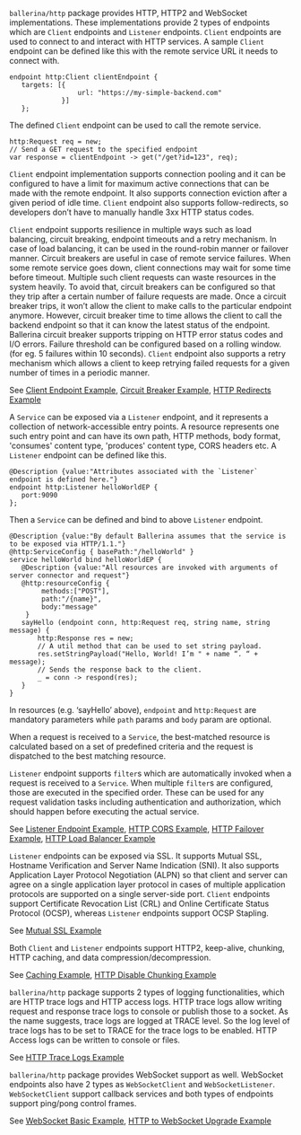 `ballerina/http` package provides HTTP, HTTP2 and WebSocket implementations. These implementations provide 2 types of endpoints which are `Client` endpoints and `Listener` endpoints. `Client` endpoints are used to connect to and interact with HTTP services. A sample `Client` endpoint can be defined like this with the remote service URL it needs to connect with.

``` ballerina
endpoint http:Client clientEndpoint {
   targets: [{
                 url: "https://my-simple-backend.com"
             }]
   };
```

The defined `Client` endpoint can be used to call the remote service.

``` ballerina
http:Request req = new;
// Send a GET request to the specified endpoint
var response = clientEndpoint -> get("/get?id=123", req);
```

`Client` endpoint implementation supports connection pooling and it can be configured to have a limit for maximum active connections that can be made with the remote endpoint. It also supports connection eviction after a given period of idle time. `Client` endpoint also supports follow-redirects, so developers don’t have to manually handle 3xx HTTP status codes. 

`Client` endpoint supports resilience in multiple ways such as load balancing, circuit breaking, endpoint timeouts and a retry mechanism. In case of load balancing, it can be used in the round-robin manner or failover manner. Circuit breakers are useful in case of remote service failures. When some remote service goes down, client connections may wait for some time before timeout. Multiple such client requests can waste resources in the system heavily. To avoid that, circuit breakers can be configured so that they trip after a certain number of failure requests are made. Once a circuit breaker trips, it won’t allow the client to make calls to the particular endpoint anymore. However, circuit breaker time to time allows the client to call the backend endpoint so that it can know the latest status of the endpoint. Ballerina circuit breaker supports tripping on HTTP error status codes and I/O errors. Failure threshold can be configured based on a rolling window. (for eg. 5 failures within 10 seconds). `Client` endpoint also supports a retry mechanism which allows a client to keep retrying failed requests for a given number of times in a periodic manner. 

See [Client Endpoint Example](https://ballerinalang.org/docs/by-example/http-client-connector), [Circuit Breaker Example](https://ballerinalang.org/docs/by-example/http-circuit-breaker), [HTTP Redirects Example](https://ballerinalang.org/docs/by-example/http-redirects)

A `Service` can be exposed via a `Listener` endpoint, and it represents a collection of network-accessible entry points. A resource represents one such entry point and can have its own path, HTTP methods, body format, 'consumes' content type, 'produces' content type, CORS headers etc. A `Listener` endpoint can be defined like this.

```ballerina
@Description {value:"Attributes associated with the `Listener` endpoint is defined here."}
endpoint http:Listener helloWorldEP {
   port:9090
};
```

Then a `Service` can be defined and bind to above `Listener` endpoint.

```ballerina
@Description {value:"By default Ballerina assumes that the service is to be exposed via HTTP/1.1."}
@http:ServiceConfig { basePath:"/helloWorld" }
service helloWorld bind helloWorldEP {
   @Description {value:"All resources are invoked with arguments of server connector and request"}
   @http:resourceConfig {
        methods:["POST"],
        path:"/{name}",
        body:"message"
    }
   sayHello (endpoint conn, http:Request req, string name, string message) {
       http:Response res = new;
       // A util method that can be used to set string payload.
       res.setStringPayload("Hello, World! I’m " + name “. “ + message);
       // Sends the response back to the client.
       _ = conn -> respond(res);
   }
}
```

In resources (e.g. ‘sayHello’ above), `endpoint` and `http:Request` are mandatory parameters while `path` params and `body` param are optional.   

When a request is received to a `Service`, the best-matched resource is calculated based on a set of predefined criteria and the request is dispatched to the best matching resource. 

`Listener` endpoint supports `filter`s which are automatically invoked when a request is received to a `Service`. When multiple `filter`s are configured, those are executed in the specified order. These can be used for any request validation tasks including authentication and authorization, which should happen before executing the actual service. 

See [Listener Endpoint Example](https://ballerinalang.org/docs/by-example/http-data-binding), [HTTP CORS Example](https://ballerinalang.org/docs/by-example/http-cors), [HTTP Failover Example](https://ballerinalang.org/docs/by-example/http-failover), [HTTP Load Balancer Example](https://ballerinalang.org/docs/by-example/http-load-balancer)

`Listener` endpoints can be exposed via SSL. It supports Mutual SSL, Hostname Verification and Server Name Indication (SNI). It also supports Application Layer Protocol Negotiation (ALPN) so that client and server can agree on a single application layer protocol in cases of multiple application protocols are supported on a single server-side port. `Client` endpoints support Certificate Revocation List (CRL) and Online Certificate Status Protocol (OCSP), whereas `Listener` endpoints support OCSP Stapling. 

See [Mutual SSL Example](https://ballerinalang.org/docs/by-example/mutual-ssl)

Both `Client` and `Listener` endpoints support HTTP2, keep-alive, chunking, HTTP caching, and data compression/decompression. 

See [Caching Example](https://ballerinalang.org/docs/by-example/caching), [HTTP Disable Chunking Example](https://ballerinalang.org/docs/by-example/http-disable-chunking)

`ballerina/http` package supports 2 types of logging functionalities, which are HTTP trace logs and HTTP access logs. HTTP trace logs allow writing request and response trace logs to console or publish those to a socket. As the name suggests, trace logs are logged at TRACE level. So the log level of trace logs has to be set to TRACE for the trace logs to be enabled. HTTP Access logs can be written to console or files. 

See [HTTP Trace Logs Example](https://ballerinalang.org/docs/by-example/http-trace-logs)

`ballerina/http` package provides WebSocket support as well. WebSocket endpoints also have 2 types as `WebSocketClient` and `WebSocketListener`. `WebSocketClient` support callback services and both types of endpoints support ping/pong control frames. 

See [WebSocket Basic Example](https://ballerinalang.org/docs/by-example/websocket-basic-sample), [HTTP to WebSocket Upgrade Example](https://ballerinalang.org/docs/by-example/http-to-websocket-upgrade)

